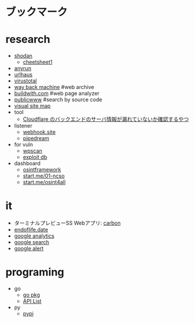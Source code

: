 ブックマーク
===

# research

* [shodan](https://www.shodan.io/)
    * [cheetsheet1](https://pbs.twimg.com/media/GSTAOz-XUAAn-F6?format=jpg&name=medium)
* [anyrun](https://any.run/)
* [urlhaus](https://urlhaus.abuse.ch/)
* [virustotal](https://www.virustotal.com/gui/home/search)
* [way back machine](https://web.archive.org/) #web archive
* [buildwith.com](https://builtwith.com/) #web page analyzer
* [publicwww](https://publicwww.com/websites/startperfectsolutions/) #search by source code
* [visual site map](https://visualsitemaps.com/)
* tool
    * [Cloudflare のバックエンドのサーバ情報が漏れていないか確認するやつ](https://github.com/spyboy-productions/CloakQuest3r)
* listener
    * [webhook.site](https://webhook.site/)
    * [pipedream](https://pipedream.com/)
* for vuln
    * [wpscan](https://wpscan.com/plugins/)
    * [exploit db](https://www.exploit-db.com/)
* dashboard
    * [osintframework](https://osintframework.com/)
    * [start,me/01-ncso](https://start.me/p/BnrMKd/01-ncso)
    * [start.me/osint4all](https://start.me/p/L1rEYQ/osint4all)

# it

* ターミナルプレビューSS Webアプリ: [carbon](https://carbon.now.sh/)
* [endoflife.date](https://endoflife.date/)
* [google analytics](https://analytics.google.com/analytics/)
* [google search](https://search.google.com/search-console/)
* [google alert](https://www.google.com/alerts)

# programing

* go
    * [go pkg](https://pkg.go.dev/)
    * [API List](https://cs.opensource.google/go/go/+/master:api/)
* py
    * [pypi](https://pypi.org/)
